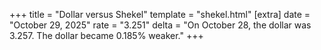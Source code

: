 +++
title = "Dollar versus Shekel"
template = "shekel.html"
[extra]
date = "October 29, 2025"
rate = "3.251"
delta = "On October 28, the dollar was 3.257. The dollar became 0.185% weaker."
+++
